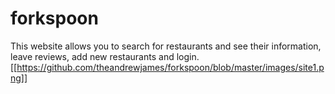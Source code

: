# forkspoon

This website allows you to search for restaurants and see their information, leave reviews, add new restaurants and login. 
[[https://github.com/theandrewjames/forkspoon/blob/master/images/site1.png]]
